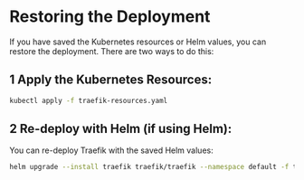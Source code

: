 # Restoring the Deployment

If you have saved the Kubernetes resources or Helm values, you can restore the deployment. There are two ways to do this:

## 1 Apply the Kubernetes Resources:

```bash
kubectl apply -f traefik-resources.yaml
```

## 2 Re-deploy with Helm (if using Helm):

You can re-deploy Traefik with the saved Helm values:

```bash
helm upgrade --install traefik traefik/traefik --namespace default -f traefik-helm-v
```
